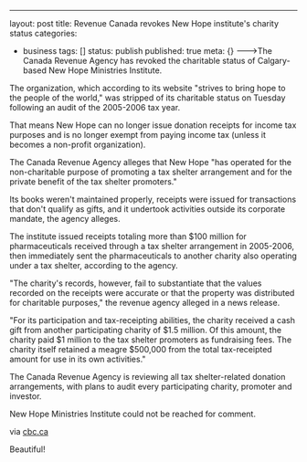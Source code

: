 ---
layout: post
title: Revenue Canada revokes New Hope institute's charity status
categories: 
- business
tags: []
status: publish
published: true
meta: {}
--->The Canada Revenue Agency has revoked the charitable status of Calgary-based New Hope Ministries Institute.

The organization, which according to its website "strives to bring hope to the people of the world," was stripped of its charitable status on Tuesday following an audit of the 2005-2006 tax year.

That means New Hope can no longer issue donation receipts for income tax purposes and is no longer exempt from paying income tax (unless it becomes a non-profit organization).

The Canada Revenue Agency alleges that New Hope "has operated for the non-charitable purpose of promoting a tax shelter arrangement and for the private benefit of the tax shelter promoters."

Its books weren't maintained properly, receipts were issued for transactions that don't qualify as gifts, and it undertook activities outside its corporate mandate, the agency alleges.

The institute issued receipts totaling more than $100 million for pharmaceuticals received through a tax shelter arrangement in 2005-2006, then immediately sent the pharmaceuticals to another charity also operating under a tax shelter, according to the agency.

"The charity's records, however, fail to substantiate that the values recorded on the receipts were accurate or that the property was distributed for charitable purposes," the revenue agency alleged in a news release.

"For its participation and tax-receipting abilities, the charity received a cash gift from another participating charity of $1.5 million. Of this amount, the charity paid $1 million to the tax shelter promoters as fundraising fees. The charity itself retained a meagre $500,000 from the total tax-receipted amount for use in its own activities."

The Canada Revenue Agency is reviewing all tax shelter-related donation arrangements, with plans to audit every participating charity, promoter and investor.

New Hope Ministries Institute could not be reached for comment.



via 
[cbc.ca](http://www.cbc.ca/canada/calgary/story/2009/09/08/calgary-new-hope-ministries-revenue-canada.html?ref=rss)
    
Beautiful!
